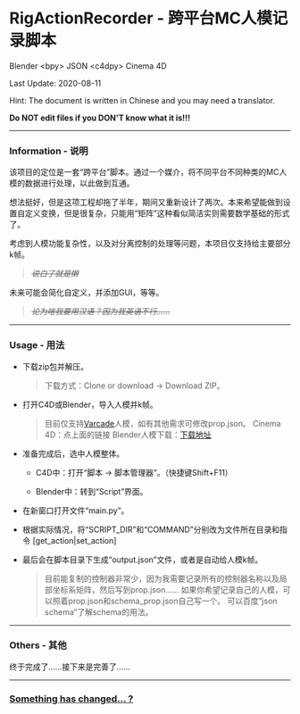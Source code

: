 # RigActionRecorder - 跨平台MC人模记录脚本
Blender &lt;bpy> JSON &lt;c4dpy> Cinema 4D

Last Update: 2020-08-11

Hint: The document is written in Chinese and you may need a translator.

**Do NOT edit files if you DON'T know what it is!!!**

---
### Information - 说明

该项目的定位是一套“跨平台”脚本。通过一个媒介，将不同平台不同种类的MC人模的数据进行处理，以此做到互通。

想法挺好，但是这项工程却拖了半年，期间又重新设计了两次。本来希望能做到设置自定义变换，但是很复杂，只能用“矩阵”这种看似简洁实则需要数学基础的形式了。

考虑到人模功能复杂性，以及对分离控制的处理等问题，本项目仅支持给主要部分k帧。

> *~~说白了就是懒~~*

未来可能会简化自定义，并添加GUI，等等。

> *~~论为啥我要用汉语？因为我英语不行……~~*

---
### Usage - 用法

* 下载zip包并解压。

    > 下载方式：Clone or download -> Download ZIP。

* 打开C4D或Blender，导入人模并k帧。

    > 目前仅支持[Varcade](https://www.bilibili.com/video/av83892718 "Voxel-Arcade团队在动画里使用的人模，由游客Yuke制作")人模，如有其他需求可修改prop.json。
    > Cinema 4D：点上面的链接
    > Blender人模下载：[下载地址](https://fqilin.lanzous.com/b015decja "Varcade_BL")

* 准备完成后，选中人模整体。

    * C4D中：打开“脚本 -> 脚本管理器”。（快捷键Shift+F11）

    * Blender中：转到“Script”界面。

* 在新窗口打开文件“main.py”。

* 根据实际情况，将“SCRIPT_DIR”和“COMMAND”分别改为文件所在目录和指令 [get_action|set_action]

* 最后会在脚本目录下生成“output.json”文件，或者是自动给人模k帧。

    > 目前能复制的控制器非常少，因为我需要记录所有的控制器名称以及局部坐标系矩阵，然后写到prop.json……
    > 如果你希望记录自己的人模，可以照着prop.json和schema_prop.json自己写一个。
    > 可以百度“json schema”了解schema的用法。

---
### Others - 其他

终于完成了……接下来是完善了……

---
### [Something has changed... ?](https://www.bilibili.com/video/av49330021/?t=2m31s "ああ 君は変った")